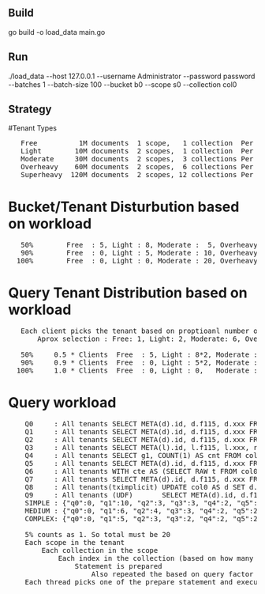 ## Build

go build -o load_data main.go

## Run

./load_data --host 127.0.0.1 --username Administrator --password password --batches 1 --batch-size 100 --bucket b0 --scope s0 --collection col0


## Strategy

#Tenant Types

<pre>
   Free          1M documents  1 scope,   1 collection  Per collection (1M documents, 1 - 128 byte index), 1 - ARRAY (1:3) index 30 bytes)
   Light        10M documents  2 scopes,  1 collection  Per collection (5M documents, 1 - 128 byte index), 1 - ARRAY (1:3) index 30 bytes)
   Moderate     30M documents  2 scopes,  3 collections Per collection (5M documents, 1 - 128 byte index), 1 - ARRAY (1:3) index 30 bytes)
   Overheavy    60M documents  2 scopes,  6 collections Per collection (5M documents, 1 - 128 byte index), 1 - ARRAY (1:3) index 30 bytes)
   Superheavy  120M documents  2 scopes, 12 collections Per collection (5M documents, 1 - 128 byte index), 1 - ARRAY (1:3) index 30 bytes)
</pre>

# Bucket/Tenant Disturbution based on workload

<pre>
   50%        Free  : 5, Light : 8, Moderate :  5, Overheavy: 1, Superheavy : 1
   90%        Free  : 0, Light : 5, Moderate : 10, Overheavy: 4, Superheavy : 1
  100%        Free  : 0, Light : 0, Moderate : 20, Overheavy: 0, Superheavy : 0
</pre>

# Query Tenant Distribution based on workload
<pre>
   Each client picks the tenant based on proptioanl number of collections i.e. (collection in the bucket/total collection in all the buckets)
       Aprox selection : Free: 1, Light: 2, Moderate: 6, Overheavy: 12, Superheavy: 24

   50%     0.5 * Clients  Free  : 5, Light : 8*2, Moderate :  5*6, Overheavy: 1*12, Superheavy : 1*24
   90%     0.9 * Clients  Free  : 0, Light : 5*2, Moderate : 10*6, Overheavy: 4*12, Superheavy : 1*24
  100%     1.0 * Clients  Free  : 0, Light : 0,   Moderate : 20*6, Overheavy: 0,    Superheavy : 0
</pre>

# Query workload

<pre>
    Q0     : All tenants SELECT META(d).id, d.f115, d.xxx FROM col0 AS d USE INDEX(`#sequential`) WHERE d.c0 BETWEEN $start AND $end
    Q1     : All tenants SELECT META(d).id, d.f115, d.xxx FROM col0 AS d WHERE d.c0 BETWEEN $start AND $end
    Q2     : All tenants SELECT META(d).id, d.f115, d.xxx FROM col0 AS d WHERE d.c0 BETWEEN $start AND $end ORDER BY d.c0 DESC LIMIT $limit
    Q3     : All tenants SELECT META(l).id, l.f115, l.xxx, r.yyy FROM col0 AS l JOIN col0 AS r USE HASH(BUILD) ON l.id = r.id WHERE l.c0 BETWEEN $start AND $end AND r.c0 BETWEEN $start AND $end
    Q4     : All tenants SELECT g1, COUNT(1) AS cnt FROM col0 AS d WHERE d.c0 BETWEEN $start AND $end GROUP BY IMOD(d.id,10) AS g1 ORDER BY g1
    Q5     : All tenants SELECT META(d).id, d.f115, d.xxx FROM col0 AS d WHERE ANY v IN d.a1 SATISFIES v.ac0 BETWEEN $start AND $end AND v.aid = 2 END
    Q6     : All tenants WITH cte AS (SELECT RAW t FROM col0 AS t WHERE t.c0 BETWEEN $start AND $end) SELECT META(l).id, l.f115, l.xxx, r.yyy FROM col0 AS l JOIN cte AS r ON l.id = r.id WHERE l.c0 BETWEEN $start AND $end AND r.c0 BETWEEN $start AND $end
    Q7     : All tenants SELECT META(d).id, d.f115, d.xxx FROM col0 AS d UNNEST d.a1 AS u WHERE u.ac0 BETWEEN $start AND $end AND u.aid = 1
    Q8     : All tenants(tximplicit) UPDATE col0 AS d SET d.comment = d.comment WHERE d.c0 BETWEEN $start AND $end
    Q9     : All tenants (UDF)       SELECT META(d).id, d.f115, d.xxx FROM col0 AS d WHERE d.c0 BETWEEN $start AND $end AND udf(d.c0) = d.c0
    SIMPLE : {"q0":0, "q1":10, "q2":3, "q3":3, "q4":2, "q5":2, "q6":0, "q7":0, "q8":0, "q9":0}
    MEDIUM : {"q0":0, "q1":6, "q2":4, "q3":3, "q4":2, "q5":2, "q6":2, "q7":1, "q8":0, "q9":0}
    COMPLEX: {"q0":0, "q1":5, "q2":3, "q3":2, "q4":2, "q5":2, "q6":2, "q7":2, "q8":1, "q9":1}}

    5% counts as 1. So total must be 20
    Each scope in the tenant
        Each collection in the scope
            Each index in the collection (based on how many indexes want to use)
                Statement is prepared
                    Also repeated the based on query factor number
    Each thread picks one of the prepare statement and execute it
</pre>
